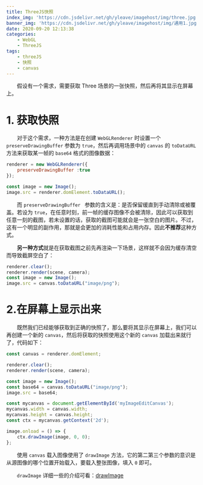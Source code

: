 ```yaml
---
title: ThreeJS快照
index_img: 'https://cdn.jsdelivr.net/gh/yleave/imagehost/img/three.jpg'
banner_img: 'https://cdn.jsdelivr.net/gh/yleave/imagehost/img/通用1.jpg'
date: 2020-09-20 12:13:38
categories:
    - WebGL
    - ThreeJS
tags:
    - threeJS
    - 快照
    - canvas
---
```


&emsp;&emsp;假设有一个需求，需要获取 Three 场景的一张快照，然后再将其显示在屏幕上。

# 1. 获取快照

&emsp;&emsp;对于这个需求，一种方法是在创建 `WebGLRenderer` 时设置一个 `preserveDrawingBuffer` 参数为 `true`，然后再调用场景中的 `canvas` 的 `toDataURL` 方法来获取某一帧的 `base64` 格式的图像数据：

```js
renderer = new WebGLRenderer({
    preserveDrawingBuffer :true 
});

const image = new Image();
image.src = renderer.domElement.toDataURL();
```

&emsp;&emsp;而 `preserveDrawingBuffer ` 参数的含义是：是否保留缓直到手动清除或被覆盖。若设为 `true`，在任意时刻，前一帧的缓存图像不会被清除，因此可以获取到任意一刻的截图，若未设置的话，获取的截图可能就会是一张空白的图片。不过，这有一个明显的副作用，那就是会更加的消耗性能和占用内存。因此**不推荐**这种方式。

&emsp;&emsp;**另一种方式**就是在获取截图之前先再渲染一下场景，这样就不会因为缓存清空而导致截屏空白了：

```js
renderer.clear();
renderer.render(scene, camera);
const image = new Image();
image.src = canvas.toDataURL("image/png");
```

# 2.在屏幕上显示出来

&emsp;&emsp;既然我们已经能够获取到正确的快照了，那么要将其显示在屏幕上，我们可以再创建一个新的 `canvas`，然后将获取的快照使用这个新的 `canvas` 加载出来就行了，代码如下：

```js
const canvas = renderer.domElement;

renderer.clear();
renderer.render(scene, camera);

const image = new Image();
const base64 = canvas.toDataURL("image/png");
image.src = base64;

const mycanvas = document.getElementById('myImageEditCanvas');
mycanvas.width = canvas.width;
mycanvas.height = canvas.height;
const ctx = mycanvas.getContext('2d');

image.onload = () => {
    ctx.drawImage(image, 0, 0);
};
```

&emsp;&emsp;使用 `canvas` 载入图像使用了 `drawImage` 方法，它的第二第三个参数的意识是从源图像的哪个位置开始载入，要载入整张图像，填入 `0` 即可。

&emsp;&emsp;`drawImage` 详细一些的介绍可看：[drawImage](https://yleave.top/2020/09/20/HTML/canvas操作图像/)








